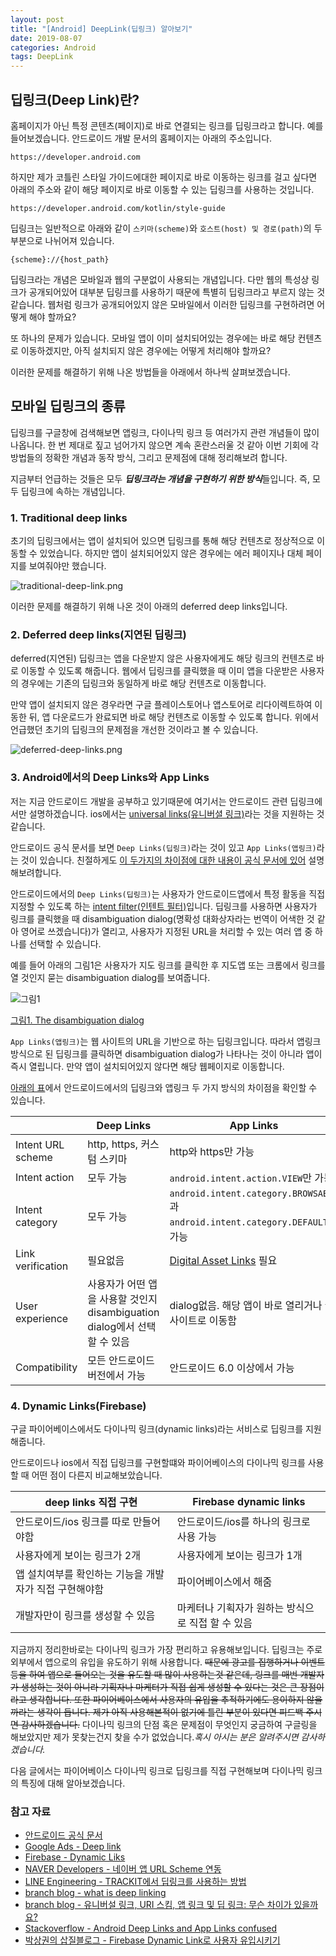 ```yaml
---
layout: post
title: "[Android] DeepLink(딥링크) 알아보기"
date: 2019-08-07
categories: Android
tags: DeepLink
---
```

## 딥링크(Deep Link)란?
홈페이지가 아닌 특정 콘텐츠(페이지)로 바로 연결되는 링크를 딥링크라고 합니다. 예를 들어보겠습니다. 안드로이드 개발 문서의 홈페이지는 아래의 주소입니다.

```
https://developer.android.com
```

하지만 제가 코틀린 스타일 가이드에대한 페이지로 바로 이동하는 링크를 걸고 싶다면 아래의 주소와 같이 해당 페이지로 바로 이동할 수 있는 딥링크를 사용하는 것입니다. 

```
https://developer.android.com/kotlin/style-guide
```

딥링크는 일반적으로 아래와 같이 `스키마(scheme)`와 `호스트(host) 및 경로(path)`의 두 부분으로 나뉘어져 있습니다. 

```
{scheme}://{host_path}
```

딥링크라는 개념은 모바일과 웹의 구분없이 사용되는 개념입니다. 다만 웹의 특성상 링크가 공개되어있어 대부분 딥링크를 사용하기 때문에 특별히 딥링크라고 부르지 않는 것같습니다. 웹처럼 링크가 공개되어있지 않은 모바일에서 이러한 딥링크를 구현하려면 어떻게 해야 할까요? 

또 하나의 문제가 있습니다. 모바일 앱이 이미 설치되어있는 경우에는 바로 해당 컨텐츠로 이동하겠지만, 아직 설치되지 않은 경우에는 어떻게 처리해야 할까요? 

이러한 문제를 해결하기 위해 나온 방법들을 아래에서 하나씩 살펴보겠습니다. 

## 모바일 딥링크의 종류
딥링크를 구글창에 검색해보면 앱링크, 다이나믹 링크 등 여러가지 관련 개념들이 많이 나옵니다. 한 번 제대로 짚고 넘어가지 않으면 계속 혼란스러울 것 같아 이번 기회에 각 방법들의 정확한 개념과 동작 방식, 그리고 문제점에 대해 정리해보려 합니다. 

지금부터 언급하는 것들은 모두 <I>**딥링크라는 개념을 구현하기 위한 방식**</I>들입니다. 즉, 모두 딥링크에 속하는 개념입니다. 

### 1. Traditional deep links
초기의 딥링크에서는 앱이 설치되어 있으면 딥링크를 통해 해당 컨텐츠로 정상적으로 이동할 수 있었습니다. 하지만 앱이 설치되어있지 않은 경우에는 에러 페이지나 대체 페이지를 보여줘야만 했습니다. 

![traditional-deep-link.png](../resources/images/traditional-deep-link.png)

이러한 문제를 해결하기 위해 나온 것이 아래의 deferred deep links입니다. 

### 2. Deferred deep links(지연된 딥링크)
deferred(지연된) 딥링크는 앱을 다운받지 않은 사용자에게도 해당 링크의 컨텐츠로 바로 이동할 수 있도록 해줍니다. 웹에서 딥링크를 클릭했을 때 이미 앱을 다운받은 사용자의 경우에는 기존의 딥링크와 동일하게 바로 해당 컨텐츠로 이동합니다. 

만약 앱이 설치되지 않은 경우라면 구글 플레이스토어나 앱스토어로 리다이렉트하여 이동한 뒤, 앱 다운로드가 완료되면 바로 해당 컨텐츠로 이동할 수 있도록 합니다. 위에서 언급했던 초기의 딥링크의 문제점을 개선한 것이라고 볼 수 있습니다. 

![deferred-deep-links.png](../resources/images/deferred-deep-links.png)

<!-- deferred deep links의 문제점 추가!!!!!-->

### 3. Android에서의 Deep Links와 App Links
저는 지금 안드로이드 개발을 공부하고 있기때문에 여기서는 안드로이드 관련 딥링크에서만 설명하겠습니다. ios에서는 [universal links(유니버셜 링크)](https://developer.apple.com/ios/universal-links/)라는 것을 지원하는 것 같습니다. 

안드로이드 공식 문서를 보면 `Deep Links(딥링크)`라는 것이 있고 `App Links(앱링크)`라는 것이 있습니다. 친절하게도 [이 두가지의 차이점에 대한 내용이 공식 문서에 있어](https://developer.android.com/training/app-links/verify-site-associations.html?hl=en#the-difference) 설명해보려합니다. 

안드로이드에서의 `Deep Links(딥링크)`는 사용자가 안드로이드앱에서 특정 활동을 직접 지정할 수 있도록 하는 [intent filter(인텐트 필터)](https://developer.android.com/guide/components/intents-filters?hl=ko)입니다. 딥링크를 사용하면 사용자가 링크를 클릭했을 때 disambiguation dialog(명확성 대화상자라는 번역이 어색한 것 같아 영어로 쓰겠습니다)가 열리고, 사용자가 지정된 URL을 처리할 수 있는 여러 앱 중 하나를 선택할 수 있습니다. 

예를 들어 아래의 그림1은 사용자가 지도 링크를 클릭한 후 지도앱 또는 크롬에서 링크를 열 것인지 묻는 disambiguation dialog를 보여줍니다. 

![그림1](../resources/images/disambiguation-dialog.png)

[그림1. The disambiguation dialog](https://developer.android.com/training/app-links/images/app-disambiguation_2x.png)

`App Links(앱링크)`는 웹 사이트의 URL을 기반으로 하는 딥링크입니다. 따라서 앱링크 방식으로 된 딥링크를 클릭하면 disambiguation dialog가 나타나는 것이 아니라 앱이 즉시 열립니다. 만약 앱이 설치되어있지 않다면 해당 웹페이지로 이동합니다. 

[아래의 표](https://developer.android.com/training/app-links/verify-site-associations.html?hl=en#the-difference)에서 안드로이드에서의 딥링크와 앱링크 두 가지 방식의 차이점을 확인할 수 있습니다. 

| |Deep Links|App Links|
|-|----------|---------|
|Intent URL scheme|http, https, 커스텀 스키마|http와 https만 가능|
|Intent action|모두 가능|`android.intent.action.VIEW`만 가능|
|Intent category|모두 가능|`android.intent.category.BROWSABLE`과 `android.intent.category.DEFAULT`만 가능|
|Link verification|필요없음|[Digital Asset Links](https://developers.google.com/digital-asset-links/v1/getting-started) 필요|
|User experience|사용자가 어떤 앱을 사용할 것인지 disambiguation dialog에서 선택할 수 있음|dialog없음. 해당 앱이 바로 열리거나 웹사이트로 이동함|
|Compatibility|모든 안드로이드 버전에서 가능|안드로이드 6.0 이상에서 가능|

### 4. Dynamic Links(Firebase)
구글 파이어베이스에서도 다이나믹 링크(dynamic links)라는 서비스로 딥링크를 지원해줍니다. 

안드로이드나 ios에서 직접 딥링크를 구현할떄와 파이어베이스의 다이나믹 링크를 사용할 때 어떤 점이 다른지 비교해보았습니다. 

|deep links 직접 구현|Firebase dynamic links|
|------------------|----------------------|
|안드로이드/ios 링크를 따로 만들어야함|안드로이드/ios를 하나의 링크로 사용 가능|
|사용자에게 보이는 링크가 2개|사용자에게 보이는 링크가 1개|
|앱 설치여부를 확인하는 기능을 개발자가 직접 구현해야함|파이어베이스에서 해줌|
|개발자만이 링크를 생성할 수 있음|마케터나 기획자가 원하는 방식으로 직접 할 수 있음|

지금까지 정리한바로는 다이나믹 링크가 가장 편리하고 유용해보입니다. 딥링크는 주로 외부에서 앱으로의 유입을 유도하기 위해 사용합니다. ~~때문에 광고를 집행하거나 이벤트 등을 하여 앱으로 들어오는 것을 유도할 때 많이 사용하는것 같은데, 링크를 매번 개발자가 생성하는 것이 아니라 기획자나 마케터가 직접 쉽게 생성할 수 있다는 것은 큰 장점이라고 생각합니다. 또한 파이어베이스에서 사용자의 유입을 추적하기에도 용이하지 않을까라는 생각이 듭니다. 제가 아직 사용해본적이 없기에 틀린 부분이 있다면 피드백 주시면 감사하겠습니다.~~ 다이나믹 링크의 단점 혹은 문제점이 무엇인지 궁금하여 구글링을 해보았지만 제가 못찾는건지 찾을 수가 없었습니다.*혹시 아시는 분은 알려주시면 감사하겠습니다.*

다음 글에서는 파이어베이스 다이나믹 링크로 딥링크를 직접 구현해보며 다이나믹 링크의 특징에 대해 알아보겠습니다.

### 참고 자료
- [안드로이드 공식 문서](https://developer.android.com/)
- [Google Ads - Deep link](https://support.google.com/google-ads/answer/6046977?hl=ko)
- [Firebase - Dynamic Liks](https://firebase.google.com/docs/dynamic-links/)
- [NAVER Developers - 네이버 앱 URL Scheme 연동](https://developers.naver.com/docs/utils/mobileapp/)
- [LINE Engineering - TRACKIT에서 딥링크를 사용하는 방법](https://engineering.linecorp.com/ko/blog/how-to-use-deeplink-in-trackit/)
- [branch blog - what is deep linking](https://branch.io/what-is-deep-linking/)
- [branch blog - 유니버설 링크, URI 스킴, 앱 링크 및 딥 링크: 무슨 차이가 있을까요?](https://blog.branch.io/ko/%EC%9C%A0%EB%8B%88%EB%B2%84%EC%84%A4-%EB%A7%81%ED%81%AC-uri-%EC%8A%A4%ED%82%B4-%EC%95%B1-%EB%A7%81%ED%81%AC-%EB%B0%8F-%EB%94%A5-%EB%A7%81%ED%81%AC-%EB%AC%B4%EC%8A%A8-%EC%B0%A8%EC%9D%B4%EA%B0%80/)
- [Stackoverflow - Android Deep Links and App Links confused](https://stackoverflow.com/questions/46169025/android-deep-links-and-app-links-confused)
- [박상권의 삽질블로그 - Firebase Dynamic Link로 사용자 유입시키기](https://gun0912.tistory.com/78)

